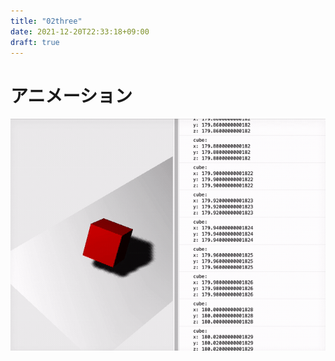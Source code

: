 ```yaml
---
title: "02three"
date: 2021-12-20T22:33:18+09:00
draft: true
---
```


# アニメーション

![キューブアニメーション](static/images/cube_animation.gif)